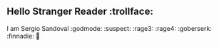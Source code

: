 ## Hello Stranger Reader :trollface:
I am Sergio Sandoval :godmode: :suspect: :rage3: :rage4: :goberserk: :finnadie:
🦄

